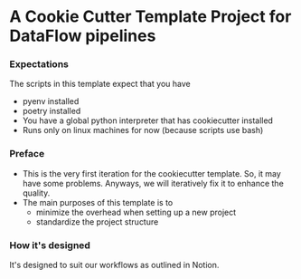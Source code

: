 # A Cookie Cutter Template Project for DataFlow pipelines

### Expectations
The scripts in this template expect that you have
* pyenv installed 
* poetry installed
* You have a global python interpreter that has cookiecutter installed
* Runs only on linux machines for now (because scripts use bash)

### Preface
* This is the very first iteration for the cookiecutter template. So, it may have some problems. Anyways, we will iteratively fix it to enhance the quality. 
* The main purposes of this template is to
    * minimize the overhead when setting up a new project
    * standardize the project structure

### How it's designed
It's designed to suit our workflows as outlined in Notion.